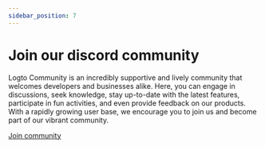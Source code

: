 ```yaml
---
sidebar_position: 7
---
```

# Join our discord community
Logto Community is an incredibly supportive and lively community that welcomes developers and businesses alike. Here, you can engage in discussions, seek knowledge, stay up-to-date with the latest features, participate in fun activities, and even provide feedback on our products. With a rapidly growing user base, we encourage you to join us and become part of our vibrant community.

[Join community](https://discord.com/invite/UEPaF3j5e6) 

